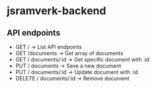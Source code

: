 # jsramverk-backend


## API endpoints
- GET / -> List API endpoints 
- GET /documents -> Get array of documents 
- GET / documents/:id -> Get specific document with :id 
- PUT / documents -> Save a new document 
- PUT / documents/:id -> Update document with :id 
- DELETE / documents/:id -> Remove document